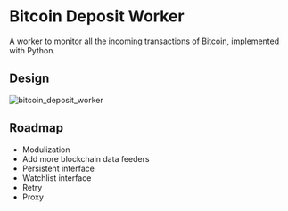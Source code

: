 # Bitcoin Deposit Worker
A worker to monitor all the incoming transactions of Bitcoin, implemented with Python.

## Design
![bitcoin_deposit_worker](https://user-images.githubusercontent.com/705367/28352177-81f940f8-6c87-11e7-8e72-99109d8400fa.png)

## Roadmap
* Modulization
* Add more blockchain data feeders
* Persistent interface
* Watchlist interface
* Retry
* Proxy
